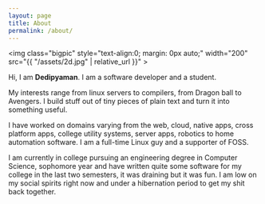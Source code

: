 ```yaml
---
layout: page
title: About
permalink: /about/
---
```


<img class="bigpic" style="text-align:0; margin: 0px auto;" width="200" src="{{ "/assets/2d.jpg" | relative_url }}" >

Hi, I am **Dedipyaman**. I am a software developer and a student.

My interests range from linux servers to compilers, from Dragon ball to Avengers. I build stuff out of tiny pieces of plain text and turn it into something useful. 

I have worked on domains varying from the web, cloud, native apps, cross platform apps, college utility systems, server apps, robotics to home automation software. I am a full-time Linux guy and a supporter of FOSS.


I am currently in college pursuing an engineering degree in Computer Science, sophomore year and have written quite some software for my college in the last two semesters, it was draining but it was fun. I am low on my social spirits right now and under a hibernation period to get my shit back together.
